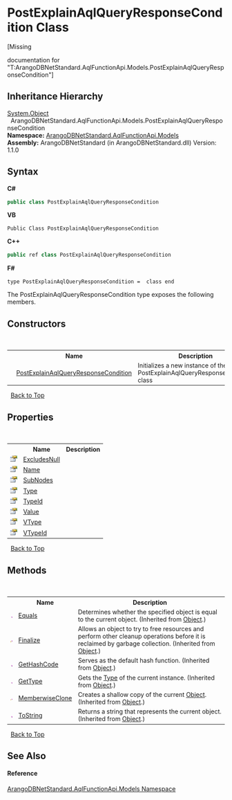 # PostExplainAqlQueryResponseCondition Class
 

\[Missing <summary> documentation for "T:ArangoDBNetStandard.AqlFunctionApi.Models.PostExplainAqlQueryResponseCondition"\]


## Inheritance Hierarchy
<a href="https://docs.microsoft.com/dotnet/api/system.object" target="_blank" rel="noopener noreferrer">System.Object</a><br />&nbsp;&nbsp;ArangoDBNetStandard.AqlFunctionApi.Models.PostExplainAqlQueryResponseCondition<br />
**Namespace:**&nbsp;<a href="e03acbe1-782e-533e-7ffe-cd51613ed54f">ArangoDBNetStandard.AqlFunctionApi.Models</a><br />**Assembly:**&nbsp;ArangoDBNetStandard (in ArangoDBNetStandard.dll) Version: 1.1.0

## Syntax

**C#**<br />
``` C#
public class PostExplainAqlQueryResponseCondition
```

**VB**<br />
``` VB
Public Class PostExplainAqlQueryResponseCondition
```

**C++**<br />
``` C++
public ref class PostExplainAqlQueryResponseCondition
```

**F#**<br />
``` F#
type PostExplainAqlQueryResponseCondition =  class end
```

The PostExplainAqlQueryResponseCondition type exposes the following members.


## Constructors
&nbsp;<table><tr><th></th><th>Name</th><th>Description</th></tr><tr><td>![Public method](media/pubmethod.gif "Public method")</td><td><a href="3a3635dc-e69e-ef5e-12a2-5ffdc6a9f2b5">PostExplainAqlQueryResponseCondition</a></td><td>
Initializes a new instance of the PostExplainAqlQueryResponseCondition class</td></tr></table>&nbsp;
<a href="#postexplainaqlqueryresponsecondition-class">Back to Top</a>

## Properties
&nbsp;<table><tr><th></th><th>Name</th><th>Description</th></tr><tr><td>![Public property](media/pubproperty.gif "Public property")</td><td><a href="0313a219-dd0d-50a5-bd62-f59b8e6ec013">ExcludesNull</a></td><td /></tr><tr><td>![Public property](media/pubproperty.gif "Public property")</td><td><a href="e87228f8-d3bd-85d3-2fa7-6a691bcb4189">Name</a></td><td /></tr><tr><td>![Public property](media/pubproperty.gif "Public property")</td><td><a href="e041f17a-6d96-2231-33a7-5a3f3fbff1b9">SubNodes</a></td><td /></tr><tr><td>![Public property](media/pubproperty.gif "Public property")</td><td><a href="7b5b0baa-d700-9c41-6ba3-224764d06c31">Type</a></td><td /></tr><tr><td>![Public property](media/pubproperty.gif "Public property")</td><td><a href="cc30b09d-2985-2ba9-f516-fd0293d842e8">TypeId</a></td><td /></tr><tr><td>![Public property](media/pubproperty.gif "Public property")</td><td><a href="cd1b4263-54d8-5332-690e-c8a008ae46a0">Value</a></td><td /></tr><tr><td>![Public property](media/pubproperty.gif "Public property")</td><td><a href="2d88a856-838f-e842-bff9-d2785395cc1f">VType</a></td><td /></tr><tr><td>![Public property](media/pubproperty.gif "Public property")</td><td><a href="956af4cd-5d82-a691-2dc0-2d39bd280a48">VTypeId</a></td><td /></tr></table>&nbsp;
<a href="#postexplainaqlqueryresponsecondition-class">Back to Top</a>

## Methods
&nbsp;<table><tr><th></th><th>Name</th><th>Description</th></tr><tr><td>![Public method](media/pubmethod.gif "Public method")</td><td><a href="https://docs.microsoft.com/dotnet/api/system.object.equals#system-object-equals(system-object)" target="_blank" rel="noopener noreferrer">Equals</a></td><td>
Determines whether the specified object is equal to the current object.
 (Inherited from <a href="https://docs.microsoft.com/dotnet/api/system.object" target="_blank" rel="noopener noreferrer">Object</a>.)</td></tr><tr><td>![Protected method](media/protmethod.gif "Protected method")</td><td><a href="https://docs.microsoft.com/dotnet/api/system.object.finalize#system-object-finalize" target="_blank" rel="noopener noreferrer">Finalize</a></td><td>
Allows an object to try to free resources and perform other cleanup operations before it is reclaimed by garbage collection.
 (Inherited from <a href="https://docs.microsoft.com/dotnet/api/system.object" target="_blank" rel="noopener noreferrer">Object</a>.)</td></tr><tr><td>![Public method](media/pubmethod.gif "Public method")</td><td><a href="https://docs.microsoft.com/dotnet/api/system.object.gethashcode#system-object-gethashcode" target="_blank" rel="noopener noreferrer">GetHashCode</a></td><td>
Serves as the default hash function.
 (Inherited from <a href="https://docs.microsoft.com/dotnet/api/system.object" target="_blank" rel="noopener noreferrer">Object</a>.)</td></tr><tr><td>![Public method](media/pubmethod.gif "Public method")</td><td><a href="https://docs.microsoft.com/dotnet/api/system.object.gettype#system-object-gettype" target="_blank" rel="noopener noreferrer">GetType</a></td><td>
Gets the <a href="https://docs.microsoft.com/dotnet/api/system.type" target="_blank" rel="noopener noreferrer">Type</a> of the current instance.
 (Inherited from <a href="https://docs.microsoft.com/dotnet/api/system.object" target="_blank" rel="noopener noreferrer">Object</a>.)</td></tr><tr><td>![Protected method](media/protmethod.gif "Protected method")</td><td><a href="https://docs.microsoft.com/dotnet/api/system.object.memberwiseclone#system-object-memberwiseclone" target="_blank" rel="noopener noreferrer">MemberwiseClone</a></td><td>
Creates a shallow copy of the current <a href="https://docs.microsoft.com/dotnet/api/system.object" target="_blank" rel="noopener noreferrer">Object</a>.
 (Inherited from <a href="https://docs.microsoft.com/dotnet/api/system.object" target="_blank" rel="noopener noreferrer">Object</a>.)</td></tr><tr><td>![Public method](media/pubmethod.gif "Public method")</td><td><a href="https://docs.microsoft.com/dotnet/api/system.object.tostring#system-object-tostring" target="_blank" rel="noopener noreferrer">ToString</a></td><td>
Returns a string that represents the current object.
 (Inherited from <a href="https://docs.microsoft.com/dotnet/api/system.object" target="_blank" rel="noopener noreferrer">Object</a>.)</td></tr></table>&nbsp;
<a href="#postexplainaqlqueryresponsecondition-class">Back to Top</a>

## See Also


#### Reference
<a href="e03acbe1-782e-533e-7ffe-cd51613ed54f">ArangoDBNetStandard.AqlFunctionApi.Models Namespace</a><br />